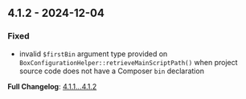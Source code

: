 
## 4.1.2 - 2024-12-04

### Fixed

- invalid `$firstBin` argument type provided on `BoxConfigurationHelper::retrieveMainScriptPath()` when project source code does not have a Composer `bin` declaration

**Full Changelog**: [4.1.1...4.1.2](https://github.com/llaville/box-manifest/compare/4.1.1...4.1.2)
